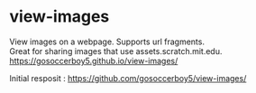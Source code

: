 # view-images
View images on a webpage. Supports url fragments.  
Great for sharing images that use assets.scratch.mit.edu.    
https://gosoccerboy5.github.io/view-images/

Initial resposit : https://github.com/gosoccerboy5/view-images/
